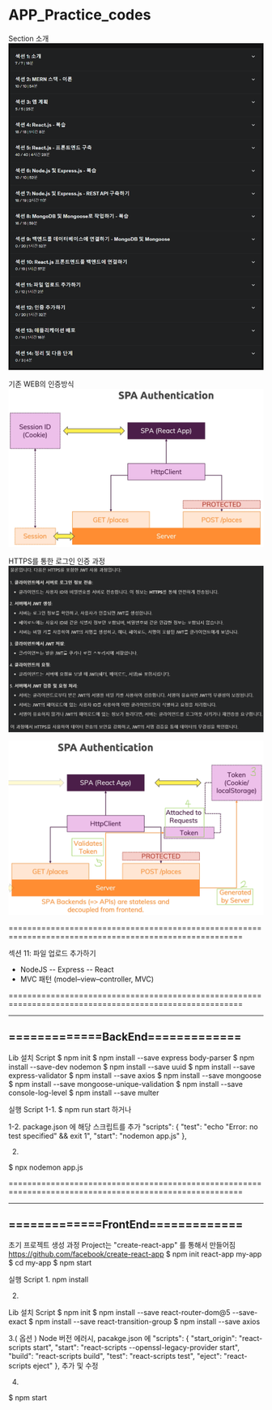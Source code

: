 # APP_Practice_codes

Section 소개
![alt text](image.png)

기존 WEB의 인증방식
![alt text](image-1.png)

HTTPS를 통한 로그인 인증 과정
![alt text](image-2.png)

![alt text](image-3.png)

========================================================================================================

섹션 11: 파일 업로드 추가하기

  + NodeJS -- Express -- React
  + MVC 패턴 (model–view–controller, MVC)

========================================================================================================

---------------------------------
=============BackEnd=============
---------------------------------
Lib 설치 Script
$ npm init
$ npm install --save express body-parser
$ npm install --save-dev nodemon
$ npm install --save uuid
$ npm install --save express-validator
$ npm install --save axios
$ npm install --save mongoose
$ npm install --save mongoose-unique-validation
$ npm install --save console-log-level
$ npm install --save multer

실행 Script
1-1. 
$ npm run start
하거나 

1-2.
package.json 에 해당 스크립트를 추가
"scripts": {
    "test": "echo \"Error: no test specified\" && exit 1",
    "start": "nodemon app.js"
  },

2.
$ npx nodemon app.js


========================================================================================================

----------------------------------
=============FrontEnd=============
----------------------------------

초기 프로젝트 생성 과정
Project는 "create-react-app" 를 통해서 만들어짐
https://github.com/facebook/create-react-app
$ npm init react-app my-app
$ cd my-app
$ npm start


실행 Script
1.
npm install

2.
Lib 설치 Script
$ npm init
$ npm install --save react-router-dom@5 --save-exact
$ npm install --save react-transition-group
$ npm install --save axios

3.( 옵션 )
Node 버전 에러시, pacakge.json 에
  "scripts": {
    "start_origin": "react-scripts start",
    "start": "react-scripts --openssl-legacy-provider start",
    "build": "react-scripts build",
    "test": "react-scripts test",
    "eject": "react-scripts eject"
  },
추가 및 수정

4.
$ npm start

